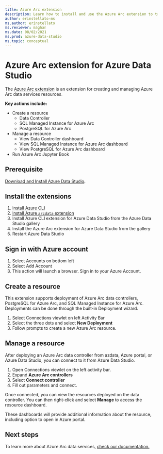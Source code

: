 ```yaml
---
title: Azure Arc extension
description: Learn how to install and use the Azure Arc extension to try out Azure Arc data services.
author: erinstellato-ms
ms.author: erinstellato
ms.reviewer: maghan
ms.date: 08/02/2021
ms.prod: azure-data-studio
ms.topic: conceptual
---
```


# Azure Arc extension for Azure Data Studio

The [Azure Arc extension](/azure/azure-arc/data/) is an extension for creating and managing Azure Arc data services resources.

**Key actions include:**
- Create a resource
    - Data Controller
    - SQL Managed Instance for Azure Arc
    - PostgreSQL for Azure Arc
- Manage a resource
    - View Data Controller dashboard
    - View SQL Managed Instance for Azure Arc dashboard
    - View PostgreSQL for Azure Arc dashboard
- Run Azure Arc Jupyter Book

## Prerequisite

[Download and Install Azure Data Studio](../download-azure-data-studio.md).

## Install the extensions

1. [Install Azure CLI](/cli/azure/install-azure-cli)
2. [Install Azure `arcdata` extension](/azure/azure-arc/data/install-arcdata-extension)
3. Install Azure CLI extension for Azure Data Studio from the Azure Data Studio gallery
4. Install the Azure Arc extension for Azure Data Studio from the gallery
5. Restart Azure Data Studio

## Sign in with Azure account

1. Select Accounts on bottom left
1. Select Add Account
1. This action will launch a browser. Sign in to your Azure Account.

## Create a resource

This extension supports deployment of Azure Arc data controllers, PostgreSQL for Azure Arc, and SQL Managed Instance for Azure Arc. Deployments can be done through the built-in Deployment wizard.

1. Select Connections viewlet on left Activity Bar
1. Select the three dots and select **New Deployment**
1. Follow prompts to create a new Azure Arc resource.

## Manage a resource

After deploying an Azure Arc data controller from azdata, Azure portal, or Azure Data Studio, you can connect to it from Azure Data Studio.

1. Open Connections viewlet on the left activity bar.
1. Expand **Azure Arc controllers**
1. Select **Connect controller**
1. Fill out parameters and connect.

Once connected, you can view the resources deployed on the data controller. You can then right-click and select **Manage** to access the resource dashboard.  

These dashboards will provide additional information about the resource, including option to open in Azure portal.

## Next steps

To learn more about Azure Arc data services, [check our documentation.](/azure/azure-arc/data/)

